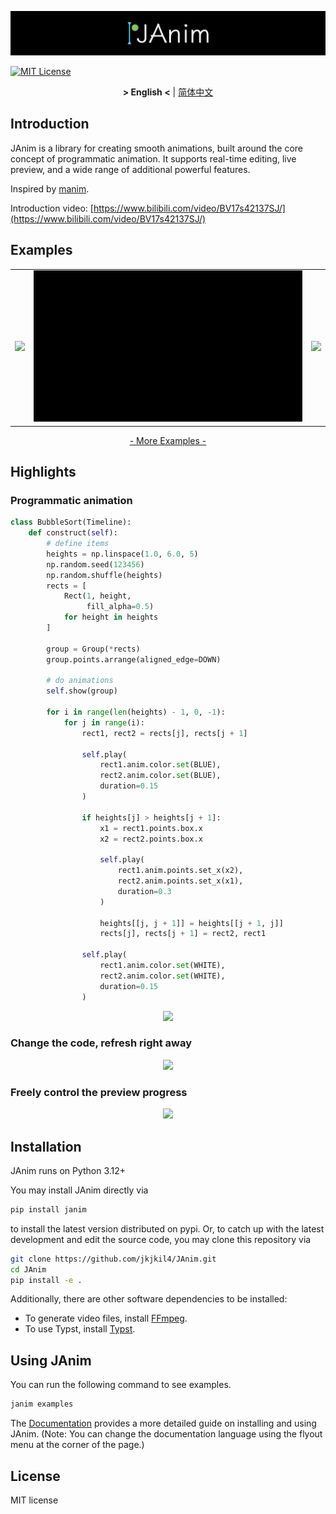 ![logo](https://raw.githubusercontent.com/jkjkil4/JAnim/main/assets/logo.png)

[![MIT License](https://img.shields.io/badge/license-MIT-blue.svg?style=flat)](http://choosealicense.com/licenses/mit/)

<div align="center">

**&gt; English &lt;** | [简体中文](README_zh_CN.md)

</div>

## Introduction
JAnim is a library for creating smooth animations, built around the core concept of programmatic animation. It supports real-time editing, live preview, and a wide range of additional powerful features.

Inspired by [manim](https://github.com/3b1b/manim).

Introduction video: [https://www.bilibili.com/video/BV17s42137SJ/](https://www.bilibili.com/video/BV17s42137SJ/)

## Examples

<table>
  <tr>
    <td>
      <img src="https://raw.githubusercontent.com/jkjkil4/JAnim/main/assets/RealSolution.gif"/>
    </td>
    <td>
      <img src="https://raw.githubusercontent.com/jkjkil4/JAnim/main/assets/NumberPlaneExample.gif"/>
    </td>
    <td>
      <img src="https://raw.githubusercontent.com/jkjkil4/JAnim/main/assets/FragInterp.gif"/>
    </td>
  </tr>
</table>

<!-- ffmpeg -i xxx.mp4 -filter:v "setpts=0.5*PTS" -r 15 -s 720x405 xxx.gif -->

<div align="center">

[- More Examples -](https://janim.readthedocs.io/en/latest/)

</div>

## Highlights

### Programmatic animation

```py
class BubbleSort(Timeline):
    def construct(self):
        # define items
        heights = np.linspace(1.0, 6.0, 5)
        np.random.seed(123456)
        np.random.shuffle(heights)
        rects = [
            Rect(1, height,
                 fill_alpha=0.5)
            for height in heights
        ]

        group = Group(*rects)
        group.points.arrange(aligned_edge=DOWN)

        # do animations
        self.show(group)

        for i in range(len(heights) - 1, 0, -1):
            for j in range(i):
                rect1, rect2 = rects[j], rects[j + 1]

                self.play(
                    rect1.anim.color.set(BLUE),
                    rect2.anim.color.set(BLUE),
                    duration=0.15
                )

                if heights[j] > heights[j + 1]:
                    x1 = rect1.points.box.x
                    x2 = rect2.points.box.x

                    self.play(
                        rect1.anim.points.set_x(x2),
                        rect2.anim.points.set_x(x1),
                        duration=0.3
                    )

                    heights[[j, j + 1]] = heights[[j + 1, j]]
                    rects[j], rects[j + 1] = rect2, rect1

                self.play(
                    rect1.anim.color.set(WHITE),
                    rect2.anim.color.set(WHITE),
                    duration=0.15
                )
```

<div align="center">

![](https://raw.githubusercontent.com/jkjkil4/JAnim/main/assets/BubbleSort.gif)

</div>

### Change the code, refresh right away

<div align="center">

![](https://raw.githubusercontent.com/jkjkil4/JAnim/main/assets/CodeRefresh.gif)

</div>

### Freely control the preview progress

<div align="center">

![](https://raw.githubusercontent.com/jkjkil4/JAnim/main/assets/PreviewControl.gif)

</div>

## Installation

JAnim runs on Python 3.12+

You may install JAnim directly via
```sh
pip install janim
```
to install the latest version distributed on pypi. Or, to catch up with the latest development and edit the source code, you may clone this repository via
```sh
git clone https://github.com/jkjkil4/JAnim.git
cd JAnim
pip install -e .
```

Additionally, there are other software dependencies to be installed:
- To generate video files, install [FFmpeg](https://ffmpeg.org/).
- To use Typst, install [Typst](https://github.com/typst/typst).

## Using JAnim

You can run the following command to see examples.
```sh
janim examples
```

The [Documentation](https://janim.readthedocs.io/zh-cn/latest/index.html) provides a more detailed guide on installing and using JAnim. (Note: You can change the documentation language using the flyout menu at the corner of the page.)

## License

MIT license
